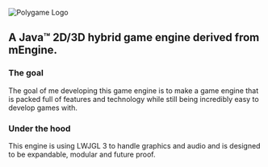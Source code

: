 ![Polygame Logo](http://mtronicsdev.github.io/PolyGame/images/polygame.png "Polygame")
## A Java™ 2D/3D hybrid game engine derived from mEngine.
### The goal
The goal of me developing this game engine is to make a game engine that is packed full of features and technology while still being incredibly easy to develop games with.

### Under the hood
This engine is using LWJGL 3 to handle graphics and audio and is designed to be expandable, modular and future proof.
